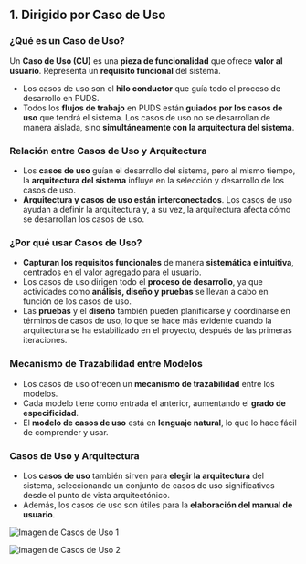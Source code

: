 
## 1. Dirigido por Caso de Uso

### ¿Qué es un Caso de Uso?

Un **Caso de Uso (CU)** es una **pieza de funcionalidad** que ofrece **valor al usuario**. Representa un **requisito funcional** del sistema.

- Los casos de uso son el **hilo conductor** que guía todo el proceso de desarrollo en PUDS.
- Todos los **flujos de trabajo** en PUDS están **guiados por los casos de uso** que tendrá el sistema. Los casos de uso no se desarrollan de manera aislada, sino **simultáneamente con la arquitectura del sistema**.

### Relación entre Casos de Uso y Arquitectura

- Los **casos de uso** guían el desarrollo del sistema, pero al mismo tiempo, la **arquitectura del sistema** influye en la selección y desarrollo de los casos de uso.
- **Arquitectura y casos de uso están interconectados**. Los casos de uso ayudan a definir la arquitectura y, a su vez, la arquitectura afecta cómo se desarrollan los casos de uso.

### ¿Por qué usar Casos de Uso?

- **Capturan los requisitos funcionales** de manera **sistemática e intuitiva**, centrados en el valor agregado para el usuario.
- Los casos de uso dirigen todo el **proceso de desarrollo**, ya que actividades como **análisis, diseño y pruebas** se llevan a cabo en función de los casos de uso.
- Las **pruebas** y el **diseño** también pueden planificarse y coordinarse en términos de casos de uso, lo que se hace más evidente cuando la arquitectura se ha estabilizado en el proyecto, después de las primeras iteraciones.

### Mecanismo de Trazabilidad entre Modelos

- Los casos de uso ofrecen un **mecanismo de trazabilidad** entre los modelos. 
- Cada modelo tiene como entrada el anterior, aumentando el **grado de especificidad**.
- El **modelo de casos de uso** está en **lenguaje natural**, lo que lo hace fácil de comprender y usar.

### Casos de Uso y Arquitectura

- Los **casos de uso** también sirven para **elegir la arquitectura** del sistema, seleccionando un conjunto de casos de uso significativos desde el punto de vista arquitectónico.
- Además, los casos de uso son útiles para la **elaboración del manual de usuario**.

![Imagen de Casos de Uso 1](https://lh7-rt.googleusercontent.com/docsz/AD_4nXciKPOPPRvgHD32FRpOkR7xQzO5Ya0iaCUao2iQLtujhcqDwr6oB8vNsZ-BnQF2FkSPHzg6o1TK8UeuiIRCFd5W6kplEvP-meI7Ol8G4qcFy12ByR_eY3CZ9QD53DJXy92Sr17QCN1IPEQvZRUOsH0zS2im?key=VReuh94fGGpJZLGsXsGdUQ)

![Imagen de Casos de Uso 2](https://lh7-rt.googleusercontent.com/docsz/AD_4nXc8hlBJKodnAgbI5x5y91hyboh0JRxGCxyDhPkdVLXn86qIBe-T5Rnw5yh7209dUmyyOld7nZO0_vbpyBJW2IDaX4V3Perm4tHbkeMuxuQOiwbJaBzBd9xz6duq310Bka5AxwHAmb3QFtvPdUiLdcdHi6bC?key=VReuh94fGGpJZLGsXsGdUQ)
